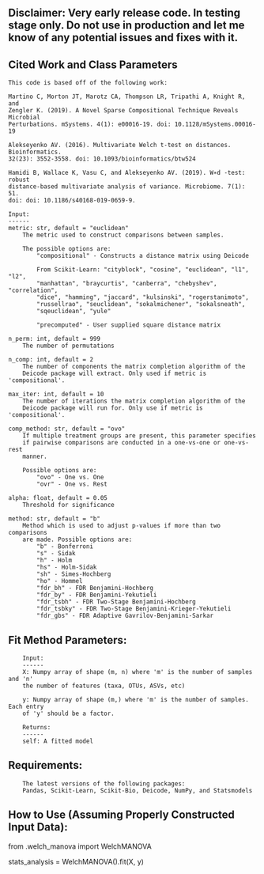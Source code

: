 ## Disclaimer: Very early release code. In testing stage only. Do not use in production and let me know of any potential issues and fixes with it.
    

## Cited Work and Class Parameters
    This code is based off of the following work:

    Martino C, Morton JT, Marotz CA, Thompson LR, Tripathi A, Knight R, and
    Zengler K. (2019). A Novel Sparse Compositional Technique Reveals Microbial 
    Perturbations. mSystems. 4(1): e00016-19. doi: 10.1128/mSystems.00016-19

    Alekseyenko AV. (2016). Multivariate Welch t-test on distances. Bioinformatics.
    32(23): 3552-3558. doi: 10.1093/bioinformatics/btw524

    Hamidi B, Wallace K, Vasu C, and Alekseyenko AV. (2019). W∗d -test: robust 
    distance-based multivariate analysis of variance. Microbiome. 7(1): 51.
    doi: doi: 10.1186/s40168-019-0659-9.

    Input:
    ------
    metric: str, default = "euclidean"
        The metric used to construct comparisons between samples.

        The possible options are:
            "compositional" - Constructs a distance matrix using Deicode

            From Scikit-Learn: "cityblock", "cosine", "euclidean", "l1", "l2",
            "manhattan", "braycurtis", "canberra", "chebyshev", "correlation",
            "dice", "hamming", "jaccard", "kulsinski", "rogerstanimoto", 
            "russellrao", "seuclidean", "sokalmichener", "sokalsneath",
            "sqeuclidean", "yule"

            "precomputed" - User supplied square distance matrix

    n_perm: int, default = 999
        The number of permutations

    n_comp: int, default = 2
        The number of components the matrix completion algorithm of the
        Deicode package will extract. Only used if metric is 'compositional'.

    max_iter: int, default = 10
        The number of iterations the matrix completion algorithm of the
        Deicode package will run for. Only use if metric is 'compositional'.

    comp_method: str, default = "ovo"
        If multiple treatment groups are present, this parameter specifies
        if pairwise comparisons are conducted in a one-vs-one or one-vs-rest
        manner.

        Possible options are:
            "ovo" - One vs. One
            "ovr" - One vs. Rest

    alpha: float, default = 0.05
        Threshold for significance

    method: str, default = "b"
        Method which is used to adjust p-values if more than two comparisons
        are made. Possible options are:
            "b" - Bonferroni
            "s" - Sidak
            "h" - Holm
            "hs" - Holm-Sidak
            "sh" - Simes-Hochberg
            "ho" - Hommel
            "fdr_bh" - FDR Benjamini-Hochberg
            "fdr_by" - FDR Benjamini-Yekutieli
            "fdr_tsbh" - FDR Two-Stage Benjamini-Hochberg
            "fdr_tsbky" - FDR Two-Stage Benjamini-Krieger-Yekutieli
            "fdr_gbs" - FDR Adaptive Gavrilov-Benjamini-Sarkar
       
## Fit Method Parameters:
        Input:
        ------
        X: Numpy array of shape (m, n) where 'm' is the number of samples and 'n'
        the number of features (taxa, OTUs, ASVs, etc)

        y: Numpy array of shape (m,) where 'm' is the number of samples. Each entry
        of 'y' should be a factor.

        Returns:
        ------
        self: A fitted model

## Requirements:
        The latest versions of the following packages:
        Pandas, Scikit-Learn, Scikit-Bio, Deicode, NumPy, and Statsmodels

## How to Use (Assuming Properly Constructed Input Data):

from .welch_manova import WelchMANOVA

stats_analysis = WelchMANOVA().fit(X, y)
